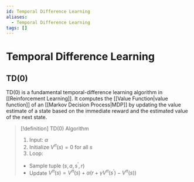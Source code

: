 ```yaml
---
id: Temporal Difference Learning
aliases:
  - Temporal Difference Learning
tags: []
---
```


# Temporal Difference Learning

## TD(0)

TD(0) is a fundamental temporal-difference learning algorithm in
[[Reinforcement Learning]].
It computes the [[Value Function|value function]] of an
[[Markov Decision Process|MDP]] by updating the value estimate of a state based
on the immediate reward and the estimated value of the next state. 

> [!definition] TD(0) Algorithm
> 1. Input: $\alpha$
> 2. Initialize $V^\pi(s) = 0$ for all $s$
> 3. Loop:
> - Sample tuple $(s, a, s^\prime, r)$
> - Update $V^\pi(s) = V^\pi(s) + \alpha \left ( r + \gamma V^\pi(s^\prime) - V^\pi(s) \right )$

